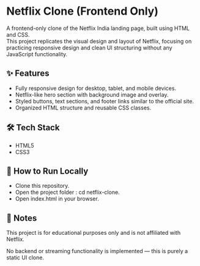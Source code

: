 # Netflix Clone (Frontend Only)

A frontend-only clone of the Netflix India landing page, built using HTML and CSS.  
This project replicates the visual design and layout of Netflix, focusing on practicing responsive design and clean UI structuring without any JavaScript functionality.

## ✨ Features
- Fully responsive design for desktop, tablet, and mobile devices.
- Netflix-like hero section with background image and overlay.
- Styled buttons, text sections, and footer links similar to the official site.
- Organized HTML structure and reusable CSS classes.

## 🛠 Tech Stack
- HTML5
- CSS3


## 🚀 How to Run Locally
- Clone this repository.
- Open the project folder : cd netflix-clone.
- Open index.html in your browser.

## 📌 Notes
This project is for educational purposes only and is not affiliated with Netflix.

No backend or streaming functionality is implemented — this is purely a static UI clone.
